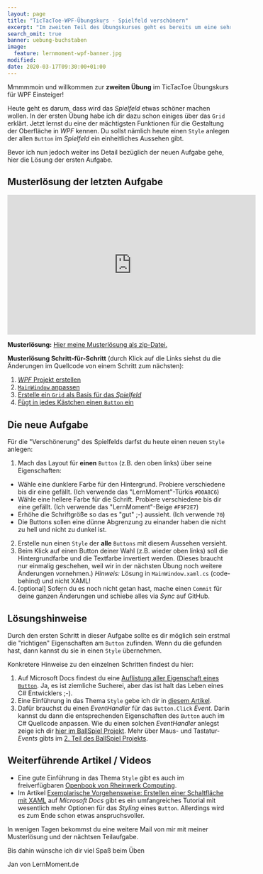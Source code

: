 ```yaml
---
layout: page
title: "TicTacToe-WPF-Übungskurs - Spielfeld verschönern"
excerpt: "Im zweiten Teil des Übungskurses geht es bereits um eine sehr mächtige Funktion von WPF. Du verschönerst die Buttons mithilfe eines Styles."
search_omit: true
banner: uebung-buchstaben
image:
  feature: lernmoment-wpf-banner.jpg
modified:
date: 2020-03-17T09:30:00+01:00
---
```


Mmmmmoin und willkommen zur **zweiten Übung** im TicTacToe Übungskurs für WPF Einsteiger!

Heute geht es darum, dass wird das *Spielfeld* etwas schöner machen wollen. In der ersten Übung habe ich dir dazu schon einiges über das `Grid` erklärt. Jetzt lernst du eine der mächtigsten Funktionen für die Gestaltung der Oberfläche in *WPF* kennen. Du sollst nämlich heute einen `Style` anlegen der allen `Button` im *Spielfeld* ein einheitliches Aussehen gibt.

Bevor ich nun jedoch weiter ins Detail bezüglich der neuen Aufgabe gehe, hier die Lösung der ersten Aufgabe.

## Musterlösung der letzten Aufgabe

<iframe width="560" height="315" src="https://www.youtube-nocookie.com/embed/zt1pTNvhLuM" frameborder="0" allow="encrypted-media" allowfullscreen></iframe>

**Musterlösung:** [Hier meine Musterlösung als zip-Datei.](https://github.com/LernMoment/tictactoe-wpf/releases/tag/teil1)

**Musterlösung Schritt-für-Schritt** (durch Klick auf die Links siehst du die Änderungen im Quellcode von einem Schritt zum nächsten):
1. [*WPF* Projekt erstellen](https://github.com/LernMoment/tictactoe-wpf/commit/593a68022b9545916f996d480c5883479ad5fe98)
2. [`MainWindow` anpassen](https://github.com/LernMoment/tictactoe-wpf/commit/f2588d972cc804e1296cb5884dc4304875660a1a)
3. [Erstelle ein `Grid` als Basis für das *Spielfeld*](https://github.com/LernMoment/tictactoe-wpf/commit/637c04ac98a442401dc7bb0fe1af0c07b6992545)
4. [Fügt in jedes Kästchen einen `Button` ein](https://github.com/LernMoment/tictactoe-wpf/commit/af4ce60c5989d4a7fd1c22ed4ce85ee2612a6853)

## Die neue Aufgabe
Für die "Verschönerung" des Spielfelds darfst du heute einen neuen `Style` anlegen:

1. Mach das Layout für **einen** `Button` (z.B. den oben links) über seine Eigenschaften:
  - Wähle eine dunklere Farbe für den Hintergrund. Probiere verschiedene bis dir eine gefällt. (Ich verwende das "LernMoment"-Türkis `#00A8C6`)
  - Wähle eine hellere Farbe für die Schrift. Probiere verschiedene bis dir eine gefällt. (Ich verwende das "LernMoment"-Beige `#F9F2E7`)
  - Erhöhe die Schriftgröße so das es "gut" ;-) aussieht. (Ich verwende `70`)
  - Die Buttons sollen eine dünne Abgrenzung zu einander haben die nicht zu hell und nicht zu dunkel ist.
2. Erstelle nun einen `Style` der **alle** `Buttons` mit diesem Aussehen versieht.
3. Beim Klick auf einen Button deiner Wahl (z.B. wieder oben links) soll die Hintergrundfarbe und die Textfarbe invertiert werden. (Dieses braucht nur einmalig geschehen, weil wir in der nächsten Übung noch weitere Änderungen vornehmen.) *Hinweis:* Lösung in `MainWindow.xaml.cs` (code-behind) und nicht XAML!
4. [optional] Sofern du es noch nicht getan hast, mache einen `Commit` für deine ganzen Änderungen und schiebe alles via *Sync* auf GitHub.

## Lösungshinweise
Durch den ersten Schritt in dieser Aufgabe sollte es dir möglich sein erstmal die "richtigen" Eigenschaften am `Button` zufinden. Wenn du die gefunden hast, dann kannst du sie in einen `Style` übernehmen.

Konkretere Hinweise zu den einzelnen Schritten findest du hier:
1. Auf Microsoft Docs findest du eine [Auflistung aller Eigenschaft eines `Button`](https://docs.microsoft.com/de-de/dotnet/api/system.windows.controls.button?view=netframework-4.8#properties). Ja, es ist ziemliche Sucherei, aber das ist halt das Leben eines C# Entwicklers ;-).
2. Eine Einführung in das Thema `Style` gebe ich dir in [diesem Artikel](/alle/wpf-style-xaml-grundlagen/).
3. Dafür brauchst du einen *EventHandler* für das `Button.Click` *Event*. Darin kannst du dann die entsprechenden Eigenschaften des `Button` auch im C# Quellcode anpassen. Wie du einen solchen *EventHandler* anlegst zeige ich dir [hier im BallSpiel Projekt](https://youtu.be/ugji-_yWoRk?t=929). Mehr über Maus- und Tastatur- *Events* gibts im [2. Teil des BallSpiel Projekts](https://youtu.be/L99fv0Gzx4Y).

## Weiterführende Artikel / Videos

- Eine gute Einführung in das Thema `Style` gibt es auch im freiverfügbaren [Openbook von Rheinwerk Computing](http://openbook.rheinwerk-verlag.de/visual_csharp_2012/1997_23_004.html).
- Im Artikel [Exemplarische Vorgehensweise: Erstellen einer Schaltfläche mit XAML](https://docs.microsoft.com/de-de/dotnet/framework/wpf/controls/walkthrough-create-a-button-by-using-xaml) auf *Microsoft Docs* gibt es ein umfangreiches Tutorial mit wesentlich mehr Optionen für das *Styling* eines `Button`. Allerdings wird es zum Ende schon etwas anspruchsvoller.

In wenigen Tagen bekommst du eine weitere Mail von mir mit meiner Musterlösung und der nächtsen Teilaufgabe.

Bis dahin wünsche ich dir viel Spaß beim Üben

Jan von LernMoment.de